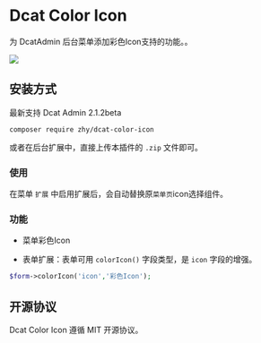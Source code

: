 # Dcat Color Icon

为 DcatAdmin 后台菜单添加彩色Icon支持的功能。。

![](http://cimg.mxrxlb.com/images/f60ea3750a00d12ac4a1a1ffe30f2d50.png)


## 安装方式

最新支持 Dcat Admin 2.1.2beta

`composer require zhy/dcat-color-icon`

或者在后台扩展中，直接上传本插件的 `.zip` 文件即可。

### 使用

在菜单 `扩展` 中启用扩展后，会自动替换原`菜单页`icon选择组件。

### 功能

- 菜单彩色Icon

- 表单扩展：表单可用 `colorIcon()` 字段类型，是 `icon` 字段的增强。

```PHP
$form->colorIcon('icon','彩色Icon');
```

## 开源协议

Dcat Color Icon 遵循 MIT 开源协议。
